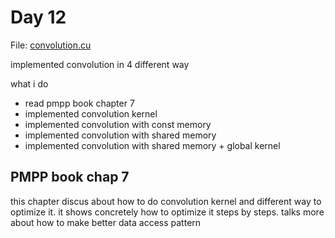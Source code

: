 # Day 12

File: [convolution.cu](https://github.com/mustafasegf/cuda-100-days-challange/blob/master/day-012/convolution.cu)

implemented convolution in 4 different way

what i do
- read pmpp book chapter 7
- implemented convolution kernel
- implemented convolution with const memory
- implemented convolution with shared memory
- implemented convolution with shared memory + global kernel

## PMPP book chap 7
this chapter discus about how to do convolution kernel and different way to optimize it. it shows concretely how to optimize it steps by steps. talks more about how to make better data access pattern
